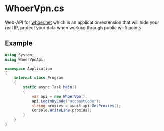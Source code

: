 # WhoerVpn.cs
Web-API for [whoer.net](https://whoer.net/vpn) which is an application/extension that will hide your real IP, protect your data when working through public wi-fi points

## Example
```cs
using System;
using WhoerVpnApi;

namespace Application
{
    internal class Program
    {
        static async Task Main()
        {
            var api = new WhoerVpn();
            api.LoginByCode("accountCode");
            string proxies = await api.GetProxies();
            Console.WriteLine(proxies);
        }
    }
}
```
